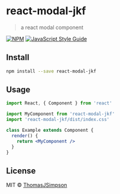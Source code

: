 # react-modal-jkf

> a react modal component

[![NPM](https://img.shields.io/npm/v/react-modal-jkf.svg)](https://www.npmjs.com/package/react-modal-jkf) [![JavaScript Style Guide](https://img.shields.io/badge/code_style-standard-brightgreen.svg)](https://standardjs.com)

## Install

```bash
npm install --save react-modal-jkf
```

## Usage

```jsx
import React, { Component } from 'react'

import MyComponent from 'react-modal-jkf'
import 'react-modal-jkf/dist/index.css'

class Example extends Component {
  render() {
    return <MyComponent />
  }
}
```

## License

MIT © [ThomasJSimpson](https://github.com/ThomasJSimpson)
